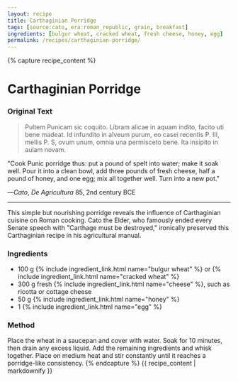 ```yaml
---
layout: recipe
title: Carthaginian Porridge
tags: [source:cato, era:roman_republic, grain, breakfast]
ingredients: [bulgur wheat, cracked wheat, fresh cheese, honey, egg]
permalink: /recipes/carthaginian-porridge/
---
```


{% capture recipe_content %}
# Carthaginian Porridge

### Original Text
> Pultem Punicam sic coquito. Libram alicae in aquam indito, facito uti bene madeat. Id infundito in alveum purum, eo casei recentis P. III, mellis P. S, ovum unum, omnia una permisceto bene. Ita insipito in aulam novam.

"Cook Punic porridge thus: put a pound of spelt into water; make it soak well. Pour it into a clean bowl, add three pounds of fresh cheese, half a pound of honey, and one egg; mix all together well. Turn into a new pot."

—*Cato*, *De Agricultura* 85, 2nd century BCE

___

This simple but nourishing porridge reveals the influence of Carthaginian cuisine on Roman cooking. Cato the Elder, who famously ended every Senate speech with "Carthage must be destroyed," ironically preserved this Carthaginian recipe in his agricultural manual.

### Ingredients
- 100 g {% include ingredient_link.html name="bulgur wheat" %} or {% include ingredient_link.html name="cracked wheat" %}  
- 300 g fresh {% include ingredient_link.html name="cheese" %}, such as ricotta or cottage cheese  
- 50 g {% include ingredient_link.html name="honey" %}  
- 1 {% include ingredient_link.html name="egg" %}

### Method
Place the wheat in a saucepan and cover with water. Soak for 10 minutes, then drain any excess liquid. Add the remaining ingredients and whisk together. Place on medium heat and stir constantly until it reaches a porridge-like consistency.
{% endcapture %}
{{ recipe_content | markdownify }}